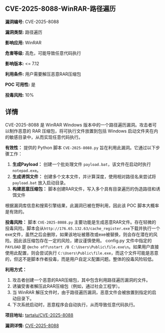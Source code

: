## CVE-2025-8088-WinRAR-路径遍历

**漏洞编号:** CVE-2025-8088

**漏洞类型:** 路径遍历

**影响应用:** WinRAR

**危害等级:** 高危，可能导致任意代码执行

**影响版本:** <= 7.12

**利用条件:** 用户需要解压恶意RAR压缩包

**POC 可用性:** 是

**投毒风险:** 10%

## 详情

CVE-2025-8088 是 WinRAR Windows 版本中的一个路径遍历漏洞。攻击者可以制作恶意的 RAR 压缩包，将可执行文件放置到包括 Windows 启动文件夹在内的敏感目录中，从而实现任意代码执行。

**有效性：**
提供的 Python 脚本 `CVE-2025-8088.py` 旨在利用此漏洞。它通过以下步骤工作：

1.  **生成Payload：** 创建一个批处理文件 `payload.bat`，该文件在启动时执行 `notepad.exe`。 
2.  **生成诱饵文件：** 创建多个文本文件，并计算深度，使用相对路径名来尝试将 `payload.bat` 放入启动目录。
3.  **构建恶意压缩包：** 脚本创建RAR文件，写入多个具有目录遍历的伪造路径和诱饵文件

根据漏洞库信息和搜索引擎结果，此漏洞已被在野利用，因此该 POC 脚本大概率是有效的。

**投毒风险：**
脚本 `CVE-2025-8088.py` 主要功能是生成恶意RAR文件。存在轻微的投毒风险。脚本会从`http://176.65.132.63/cache_register.exe`下载并执行一个exe文件，虽然之后会删除，如果该地址被篡改或exe被替换，则会存在潜在的风险。因此该压缩包存在一定的风险，建议谨慎使用。
config.py 文件中指定的 `PAYLOAD` 是 `@echo off\nstart /B C:\Users\Public\file.exe\n`。如果用户直接使用此配置，则会尝试执行 `C:\Users\Public\file.exe`，而这个文件可能是恶意的，但这不是脚本作者投毒，而是用户自定义配置问题。整体的投毒风险较低。

**利用方式：**
1.  攻击者创建一个恶意的RAR压缩包，其中包含利用路径遍历漏洞的文件。
2.  诱骗受害者解压此RAR压缩包（例如，通过社会工程学）。
3.  当 WinRAR 解压文件时，由于路径遍历漏洞，恶意文件会被放置到指定的启动目录下。
4.  下次系统启动时，恶意程序会自动执行，从而导致任意代码执行。

**项目地址:** [tartalu/CVE-2025-8088](https://github.com/tartalu/CVE-2025-8088)

**漏洞详情:** [CVE-2025-8088](https://nvd.nist.gov/vuln/detail/CVE-2025-8088)
